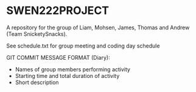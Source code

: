 # SWEN222PROJECT
A repository for the group of Liam, Mohsen, James, Thomas and Andrew (Team SnicketySnacks).

See schedule.txt for group meeting and coding day schedule

GIT COMMIT MESSAGE FORMAT (Diary):
- Names of group members performing activity
- Starting time and total duration of activity
- Short description
